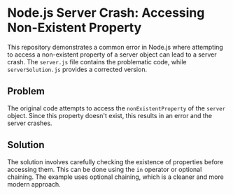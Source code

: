 # Node.js Server Crash: Accessing Non-Existent Property

This repository demonstrates a common error in Node.js where attempting to access a non-existent property of a server object can lead to a server crash.  The `server.js` file contains the problematic code, while `serverSolution.js` provides a corrected version.

## Problem

The original code attempts to access the `nonExistentProperty` of the `server` object.  Since this property doesn't exist, this results in an error and the server crashes.

## Solution

The solution involves carefully checking the existence of properties before accessing them.  This can be done using the `in` operator or optional chaining. The example uses optional chaining, which is a cleaner and more modern approach.